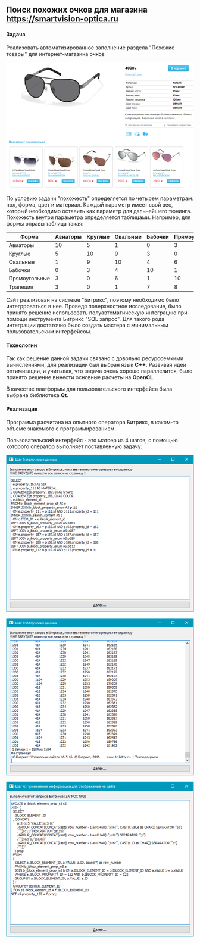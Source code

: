 ## Поиск похожих очков для магазина https://smartvision-optica.ru

#### Задача 
Реализовать автоматизированное заполнение раздела "Похожие товары" для интернет-магазина очков

![Скриншот сайта](img/site_demo.png)

По условию задачи "похожесть" определяется по четырем параметрам: пол, форма, цвет и материал. 
Каждый параметр имеет свой вес, который необходимо оставить как параметр для дальнейшего тюнинга.
Похожесть внутри параметра определяется таблицами. Например, для формы оправы таблица такая:

Форма|Авиаторы|Круглые|Овальные|Бабочки|Прямоугольные|Трапеция
-----|--------|-------|--------|-------|-------------|--------
Авиаторы|10|5|1|0|3|3
Круглые|5|10|9|3|0|0
Овальные|1|9|10|4|6|1
Бабочки|0|3|4|10|1|7
Прямоугольные|3|0|6|1|10|8
Трапеция|3|0|1|7|8|10

Сайт реализован на системе "Битрикс", поэтому необходимо было интегрроваться в нее. 
Проведя поверхностное исследование, было принято решение использовать полуавтоматическую 
интеграцию при помощи инструмента Битрикс "SQL запрос". Для такого рода интеграции
достаточно было создать мастера с минимальным пользовательским интерфейсом.

#### Технологии

Так как решение данной задачи связано с довольно ресурсоемкими вычислениями, для 
реализации был выбран язык **C++**. Развивая идеи оптимизации, и учитывая, что задача очень хорошо
параллелится, было принято решение вынести основные расчеты на **OpenCL**.

В качестве платформы для пользовательского интерфейса была выбрана библиотека **Qt**.

#### Реализация

Программа расчитана на опытного оператора Битрикс, в каком-то объеме знакомого с программированием.

Пользовательский интерфейс - это матсер из 4 шагов, с помощью которого оператор выполняет 
поставленную задачу:

![Шаг 1](img/step1.png)

![Шаг 1](img/step1_2.png)

![Шаг 1](img/step4.png)

